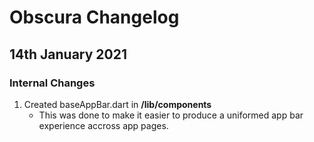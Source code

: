 # Obscura Changelog

## 14th January 2021
### Internal Changes
1. Created baseAppBar.dart in **/lib/components**
   - This was done to make it easier to produce a uniformed app bar experience accross app pages.
